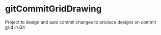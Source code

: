 # gitCommitGridDrawing
Project to design and auto commit changes to produce designs on commit grid in Git
